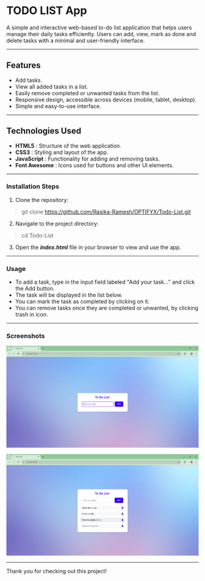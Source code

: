 # TODO LIST App

A simple and interactive web-based to-do list application that helps users manage their daily tasks efficiently. Users can add, view, mark as done and delete tasks with a minimal and user-friendly interface. 

---
## Features
- Add tasks.
- View all added tasks in a list.
- Easily remove completed or unwanted tasks from the list.
- Responsive design, accessible across devices (mobile, tablet, desktop).
- Simple and easy-to-use interface.

---
## Technologies Used
- **HTML5** : Structure of the web application.
- **CSS3** : Styling and layout of the app.
- **JavaScript** : Functionality for adding and removing tasks.
- **Font Awesome** : Icons used for buttons and other UI elements.

---
### Installation Steps
1. Clone the repository:
> git clone https://github.com/Rasika-Ramesh/OPTIFYX/Todo-List.git

2. Navigate to the project directory:
> cd Todo-List

3. Open the ***index.html*** file in your browser to view and use the app.

---
### Usage
- To add a task, type in the input field labeled "Add your task..." and click the Add button.
- The task will be displayed in the list below.
- You can mark the task as completed by clicking on it.
- You can remove tasks once they are completed or unwanted, by clicking trash in icon.

---
### Screenshots
![Initial](./images/screenshots/Screenshot1.png)

![After adding task and one task marked as done](./images/screenshots/Screenshot3.png)

---
Thank you for checking out this project!
